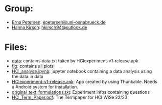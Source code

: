 # Group:
* [Erna Petersen](https://github.com/Ernalein): epetersen@uni-osnabrueck.de
* [Hanna Kirsch](https://github.com/hkirsch94/): hkirsch94@outlook.de
# Files: 
* [data](data): contains data.txt taken by HCIexperiment-v1-release.apk
* [fig](fig): contains all plots
* [HCI_analyse.ipynb](HCI_analyse.ipynb): jupyter notebook containing a data analysis using the data in data
* [HCIexperiment-v1-release.apk](HCIexperiment-v1-release.apk): App created by using Thunkable. Needs a Android system for installation.
* [original_text_formulations.txt](original_text_formulations.txt): Experiment infos containing questions
* [HCI_Term_Paper.pdf](HCI_Term_Paper.pdf): The Termpaper for HCI WiSe 22/23
